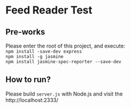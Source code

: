 # Feed Reader Test
## Pre-works
Please enter the root of this project, and execute:  
`npm install -save-dev express`  
`npm install -g jasmine`  
`npm install jasmine-spec-reporter --save-dev`  
## How to run?
Please build `server.js` with Node.js and visit the  
http://localhost:2333/ 
